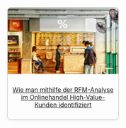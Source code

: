 <div style="display: flex; flex-wrap: wrap; gap: 20px; justify-content: center;">

  <div style="width: 250px; border: 1px solid #ccc; border-radius: 8px; overflow: hidden; box-shadow: 0 2px 5px rgba(0,0,0,0.1);">
    <a href="rfm_1.html">
      <img src="../assets/img/rfm_1_01.jpg" alt="RFM Analysis" style="width: 100%; height: 150px; object-fit: cover;">
      <p style="padding: 10px; text-align: center;">Wie man mithilfe der RFM-Analyse im Onlinehandel High-Value-Kunden identifiziert</p>
    </a>
  </div>

  <!-- Repeat for other projects -->

</div>
